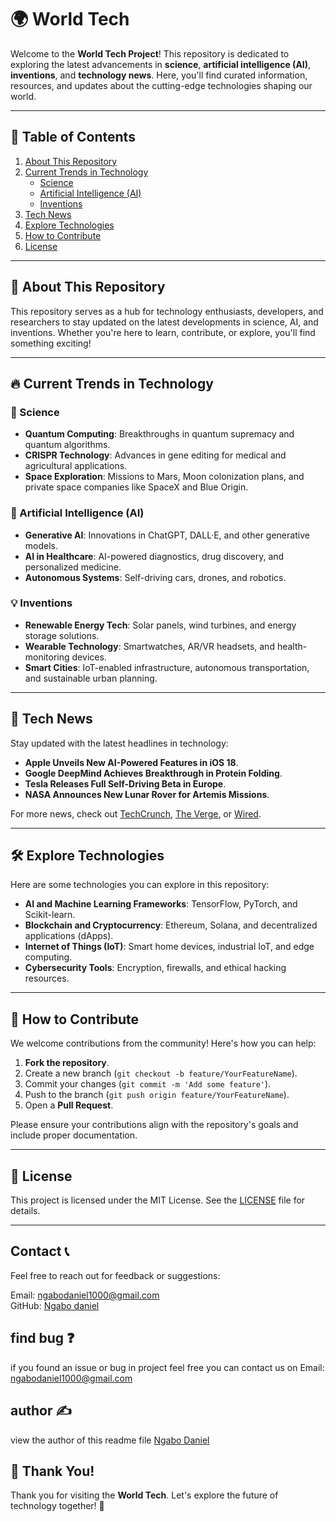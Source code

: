 # 🌍 World Tech

Welcome to the **World Tech Project**! This repository is dedicated to exploring the latest advancements in **science**, **artificial intelligence (AI)**, **inventions**, and **technology news**. Here, you'll find curated information, resources, and updates about the cutting-edge technologies shaping our world.

---

## 🚀 Table of Contents
1. [About This Repository](#about-this-repository)
2. [Current Trends in Technology](#current-trends-in-technology)
   - [Science](#science)
   - [Artificial Intelligence (AI)](#artificial-intelligence-ai)
   - [Inventions](#inventions)
3. [Tech News](#tech-news)
4. [Explore Technologies](#explore-technologies)
5. [How to Contribute](#how-to-contribute)
6. [License](#license)

---

## 📖 About This Repository
This repository serves as a hub for technology enthusiasts, developers, and researchers to stay updated on the latest developments in science, AI, and inventions. Whether you're here to learn, contribute, or explore, you'll find something exciting!

---

## 🔥 Current Trends in Technology

### 🔬 Science
- **Quantum Computing**: Breakthroughs in quantum supremacy and quantum algorithms.
- **CRISPR Technology**: Advances in gene editing for medical and agricultural applications.
- **Space Exploration**: Missions to Mars, Moon colonization plans, and private space companies like SpaceX and Blue Origin.

### 🤖 Artificial Intelligence (AI)
- **Generative AI**: Innovations in ChatGPT, DALL·E, and other generative models.
- **AI in Healthcare**: AI-powered diagnostics, drug discovery, and personalized medicine.
- **Autonomous Systems**: Self-driving cars, drones, and robotics.

### 💡 Inventions
- **Renewable Energy Tech**: Solar panels, wind turbines, and energy storage solutions.
- **Wearable Technology**: Smartwatches, AR/VR headsets, and health-monitoring devices.
- **Smart Cities**: IoT-enabled infrastructure, autonomous transportation, and sustainable urban planning.

---

## 📰 Tech News
Stay updated with the latest headlines in technology:
- **Apple Unveils New AI-Powered Features in iOS 18**.
- **Google DeepMind Achieves Breakthrough in Protein Folding**.
- **Tesla Releases Full Self-Driving Beta in Europe**.
- **NASA Announces New Lunar Rover for Artemis Missions**.

For more news, check out [TechCrunch](https://techcrunch.com), [The Verge](https://www.theverge.com), or [Wired](https://www.wired.com).

---

## 🛠️ Explore Technologies
Here are some technologies you can explore in this repository:
- **AI and Machine Learning Frameworks**: TensorFlow, PyTorch, and Scikit-learn.
- **Blockchain and Cryptocurrency**: Ethereum, Solana, and decentralized applications (dApps).
- **Internet of Things (IoT)**: Smart home devices, industrial IoT, and edge computing.
- **Cybersecurity Tools**: Encryption, firewalls, and ethical hacking resources.

---

## 🤝 How to Contribute
We welcome contributions from the community! Here's how you can help:
1. **Fork the repository**.
2. Create a new branch (`git checkout -b feature/YourFeatureName`).
3. Commit your changes (`git commit -m 'Add some feature'`).
4. Push to the branch (`git push origin feature/YourFeatureName`).
5. Open a **Pull Request**.

Please ensure your contributions align with the repository's goals and include proper documentation.

---

## 📜 License
This project is licensed under the MIT License. See the [LICENSE](LICENSE) file for details.

---
## Contact 📞
Feel free to reach out for feedback or suggestions:

Email: ngabodaniel1000@gmail.com <br>
GitHub: [Ngabo daniel](https://github.com/ngabodaniel1000)

## find bug ❓
if you found an issue or bug in project feel free you can contact us on Email: ngabodaniel1000@gmail.com

## author ✍️
view the author of this readme file [Ngabo Daniel](https://www.linkedin.com/in/ngabo-daniel-011118283)



## 🌟 Thank You!
Thank you for visiting the **World Tech**. Let's explore the future of technology together! 🚀


